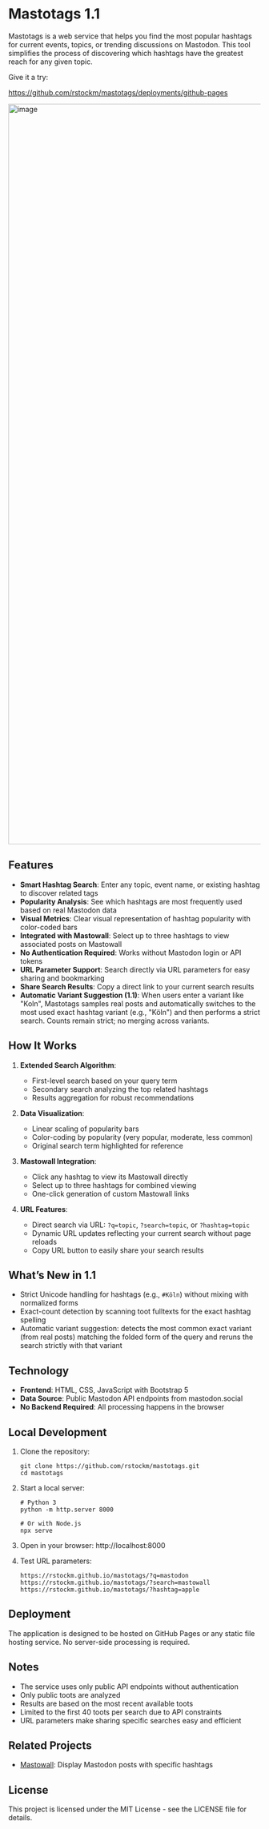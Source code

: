 # Mastotags 1.1

Mastotags is a web service that helps you find the most popular hashtags for current events, topics, or trending discussions on Mastodon. This tool simplifies the process of discovering which hashtags have the greatest reach for any given topic.

Give it a try:

https://github.com/rstockm/mastotags/deployments/github-pages

<img width="1770" height="1480" alt="image" src="https://github.com/user-attachments/assets/6bbc84a0-b718-4068-af20-b57dfb8fcf57" />


## Features

- **Smart Hashtag Search**: Enter any topic, event name, or existing hashtag to discover related tags
- **Popularity Analysis**: See which hashtags are most frequently used based on real Mastodon data
- **Visual Metrics**: Clear visual representation of hashtag popularity with color-coded bars
- **Integrated with Mastowall**: Select up to three hashtags to view associated posts on Mastowall
- **No Authentication Required**: Works without Mastodon login or API tokens
- **URL Parameter Support**: Search directly via URL parameters for easy sharing and bookmarking
- **Share Search Results**: Copy a direct link to your current search results
 - **Automatic Variant Suggestion (1.1)**: When users enter a variant like "Koln", Mastotags samples real posts and automatically switches to the most used exact hashtag variant (e.g., "Köln") and then performs a strict search. Counts remain strict; no merging across variants.

## How It Works

1. **Extended Search Algorithm**: 
   - First-level search based on your query term
   - Secondary search analyzing the top related hashtags
   - Results aggregation for robust recommendations

2. **Data Visualization**:
   - Linear scaling of popularity bars
   - Color-coding by popularity (very popular, moderate, less common)
   - Original search term highlighted for reference

3. **Mastowall Integration**:
   - Click any hashtag to view its Mastowall directly
   - Select up to three hashtags for combined viewing
   - One-click generation of custom Mastowall links

4. **URL Features**:
   - Direct search via URL: `?q=topic`, `?search=topic`, or `?hashtag=topic`
   - Dynamic URL updates reflecting your current search without page reloads
   - Copy URL button to easily share your search results

## What’s New in 1.1

- Strict Unicode handling for hashtags (e.g., `#Köln`) without mixing with normalized forms
- Exact-count detection by scanning toot fulltexts for the exact hashtag spelling
- Automatic variant suggestion: detects the most common exact variant (from real posts) matching the folded form of the query and reruns the search strictly with that variant

## Technology

- **Frontend**: HTML, CSS, JavaScript with Bootstrap 5
- **Data Source**: Public Mastodon API endpoints from mastodon.social
- **No Backend Required**: All processing happens in the browser

## Local Development

1. Clone the repository:
   ```
   git clone https://github.com/rstockm/mastotags.git
   cd mastotags
   ```

2. Start a local server:
   ```
   # Python 3
   python -m http.server 8000
   
   # Or with Node.js
   npx serve
   ```

3. Open in your browser: http://localhost:8000

4. Test URL parameters:
   ```
   https://rstockm.github.io/mastotags/?q=mastodon
   https://rstockm.github.io/mastotags/?search=mastowall
   https://rstockm.github.io/mastotags/?hashtag=apple
   ```

## Deployment

The application is designed to be hosted on GitHub Pages or any static file hosting service. No server-side processing is required.

## Notes

- The service uses only public API endpoints without authentication
- Only public toots are analyzed
- Results are based on the most recent available toots
- Limited to the first 40 toots per search due to API constraints
- URL parameters make sharing specific searches easy and efficient

## Related Projects

- [Mastowall](https://github.com/rstockm/mastowall): Display Mastodon posts with specific hashtags

## License

This project is licensed under the MIT License - see the LICENSE file for details. 
